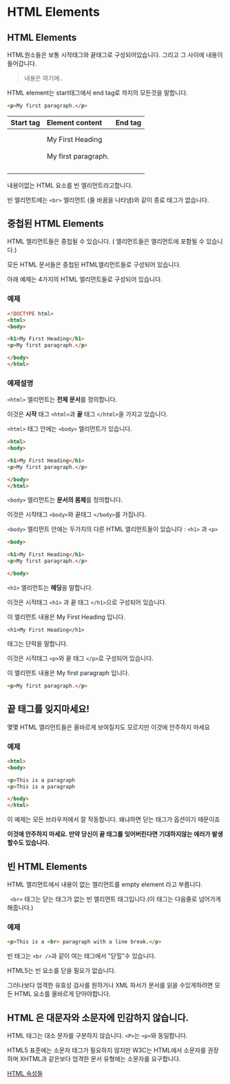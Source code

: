 # HTML Elements

## HTML Elements

HTML원소들은 보통 시작태그와 끝태그로 구성되어있습니다. 그리고 그 사이에 내용이 들어갑니다.

> <tagname>내용은 여기에..</tagname>

HTML element는 start태그에서 end tag로 까지의 모든것을 말합니다.

```HTML
<p>My first paragraph.</p>
```

| Start tag | Element content     | End tag |
| :-------- | :------------------ | :------ |
| <h1>      | My First Heading    | </h1>   |
| <p>       | My first paragraph. | </p>    |
| <br>      |                     |         |

내용이없는 HTML 요소를 빈 엘리먼트라고합니다.

 빈 엘리먼트에는 `<br>` 엘리먼트 (줄 바꿈을 나타냄)와 같이 종료 태그가 없습니다.



## 중첩된 HTML Elements

HTML 엘리먼트들은 중첩될 수 있습니다. ( 엘리먼트들은 엘리먼트에 포함될 수 있습니다.)

모든 HTML 문서들은 중첩된 HTML엘리먼트들로 구성되어 있습니다.

아래 예제는 4가지의 HTML 엘리먼트들로 구성되어 있습니다.



### 예제

```html
<!DOCTYPE html>
<html>
<body>

<h1>My First Heading</h1>
<p>My first paragraph.</p>

</body>
</html>
```



### 예제설명

 `<html>` 엘리먼트는 **전체 문서**를 정의합니다.

이것은 **시작** 태그 `<html>`과  **끝** 태그 `</html>`을 가지고 있습니다.

`<html>` 태그 안에는 `<body>` 엘리먼트가 있습니다.

```html
<html>
<body>

<h1>My First Heading</h1>
<p>My first paragraph.</p>

</body>
</html>
```

 `<body>` 엘리먼트는 **문서의 몸체**를 정의합니다.

이것은 시작태그 `<body>`와 끝태그 `</body>`를 가집니다.

`<body>` 엘리먼트 안에는 두가지의 다른 HTML 엘리먼트들이 있습니다 : `<h1>`  과 `<p>`

```html
<body>

<h1>My First Heading</h1>
<p>My first paragraph.</p>

</body>
```

`<h1>` 엘리먼트는 **헤딩**을 말합니다.

이것은 시작태그 `<h1>` 과 끝 태그 `</h1>`으로 구성되어 있습니다.

이 엘리먼트 내용은 My First Heading 입니다.

```php+HTML
<h1>My First Heading</h1>
```

<p> 태그는 단락을 말합니다.

이것은 시작태그 `<p>`와 끝 태그 `</p>`로 구성되어 있습니다.

이 엘리먼트 내용은 My first paragraph 입니다.

```html
<p>My first paragraph.</p>
```



## 끝 태그를 잊지마세요!

몇몇 HTML 엘리먼트들은 올바르게 보여질지도 모르지만 이것에 안주하지 마세요

### 예제

```html
<html>
<body>

<p>This is a paragraph
<p>This is a paragraph

</body>
</html>
```

이 예제는 모든 브라우저에서 잘 작동합니다. 왜냐하면 닫는 태그가 옵션이기 때문이죠

**이것에 안주하지 마세요. 만약 당신이 끝 태그를 잊어버린다면 기대하지않는 에러가 발생할수도 있습니다.**



## 빈 HTML Elements

HTML 엘리먼트에서 내용이 없는 엘리먼트를 empty element 라고 부릅니다.

` <br>` 태그는 닫는 태그가 없는 빈 엘리먼트 태그입니다.(이 태그는 다음줄로 넘어가게 해줍니다.)

### 예제

```html
<p>This is a <br> paragraph with a line break.</p>
```

빈 태그는 `<br />`과 같이 여는 태그에서 "닫힐"수 있습니다.

HTML5는 빈 요소를 닫을 필요가 없습니다. 

그러나보다 엄격한 유효성 검사를 원하거나 XML 파서가 문서를 읽을 수있게하려면 모든 HTML 요소를 올바르게 닫아야합니다.

## HTML 은 대문자와 소문자에 민감하지 않습니다.

HTML 태그는 대소 문자를 구분하지 않습니다. `<P>`는 `<p>`와 동일합니다.

HTML5 표준에는 소문자 태그가 필요하지 않지만 W3C는 HTML에서 소문자를 권장하며 XHTML과 같은보다 엄격한 문서 유형에는 소문자를 요구합니다.

[HTML 속성들](./w3c/HTML_attributes.md)

